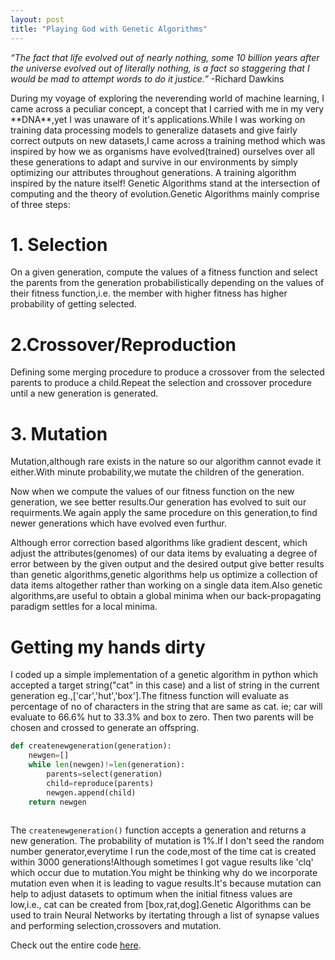 ```yaml
---
layout: post
title: "Playing God with Genetic Algorithms"
---
```


<i>“The fact that life evolved out of nearly nothing, some 10 billion years after the universe evolved out of literally nothing, is a fact so staggering that I would be mad to attempt words to do it justice.”</i>
-Richard Dawkins
<div class="divider"></div>
During my voyage of exploring the neverending world of machine learning, I came across a peculiar concept, a concept that
I carried with me in my very **DNA**,yet I was unaware of it's applications.While I was working on training data processing models to generalize datasets and give fairly correct outputs on new datasets,I came across a training method which was inspired by how we as organisms have evolved(trained) ourselves over all these generations to adapt and survive in our environments by simply optimizing our attributes throughout generations. A training algorithm inspired by the nature itself!
Genetic Algorithms stand at the intersection of computing and the theory of evolution.Genetic Algorithms mainly comprise of three steps:

# 1. Selection

On a given generation, compute the values of a fitness function and select the parents from the generation probabilistically depending on the values of their fitness function,i.e. the member with higher fitness has higher probability of getting selected.

# 2.Crossover/Reproduction

Defining some merging procedure to produce a crossover from the selected parents to produce a child.Repeat the selection and crossover procedure until a new generation is generated.

# 3. Mutation

Mutation,although rare exists in the nature so our algorithm cannot evade it either.With minute probability,we mutate the children of the generation.


<div class="divider"></div>
Now when we compute the values of our fitness function on the new generation, we see better results.Our generation has evolved to suit our requirments.We again apply the same procedure on this generation,to find newer generations which  have evolved even furthur.
<div class="divider"></div>

Although error correction based algorithms like gradient descent, which adjust the attributes(genomes) of our data items by 
evaluating a degree of error between by the given output and the desired output give better results than genetic algorithms,genetic algorithms help us optimize a collection of data items altogether rather than working on a single data item.Also genetic algorithms,are useful to obtain a global minima when our back-propagating paradigm settles for a local minima.

# Getting my hands dirty

I coded up a simple implementation of a genetic algorithm in python which accepted a target string("cat" in this case) and a list of string in the current generation eg.,['car','hut','box'].The fitness function will evaluate as percentage of no of characters in the string that are same as cat. ie; car will evaluate to 66.6% hut to 33.3% and box to zero. Then two parents will be chosen and crossed to generate an offspring.

```python
def createnewgeneration(generation):
	newgen=[]
	while len(newgen)!=len(generation):
		parents=select(generation)
		child=reproduce(parents)
		newgen.append(child)	 
	return newgen
  
```
The `createnewgeneration()` function accepts a generation and returns a new generation.
  The probability of mutation is 1%.If I don't seed the random number generator,everytime I run the code,most of the time cat is created within 3000 generations!Although sometimes I got vague results like 'clq' which occur due to mutation.You might be thinking why do we incorporate mutation even when it is leading to vague results.It's because mutation can help to adjust datasets to optimum when the initial fitness values are low,i.e., cat can be created from [box,rat,dog].Genetic Algorithms can be used to train Neural Networks by itertating through a list of synapse values and performing selection,crossovers and mutation.
  
  
Check out the entire code [here](#).
  
